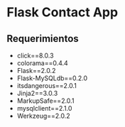# Flask Contact App

## Requerimientos

- click==8.0.3
- colorama==0.4.4
- Flask==2.0.2
- Flask-MySQLdb==0.2.0
- itsdangerous==2.0.1
- Jinja2==3.0.3
- MarkupSafe==2.0.1
- mysqlclient==2.1.0
- Werkzeug==2.0.2